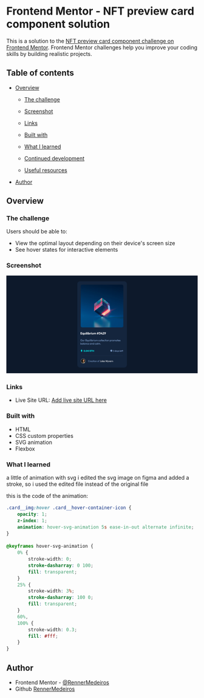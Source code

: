 # Frontend Mentor - NFT preview card component solution

This is a solution to the [NFT preview card component challenge on Frontend Mentor](https://www.frontendmentor.io/challenges/nft-preview-card-component-SbdUL_w0U). Frontend Mentor challenges help you improve your coding skills by building realistic projects.

## Table of contents

- [Overview](#overview)

  - [The challenge](#the-challenge)
  - [Screenshot](#screenshot)
  - [Links](#links)

  - [Built with](#built-with)
  - [What I learned](#what-i-learned)
  - [Continued development](#continued-development)
  - [Useful resources](#useful-resources)

- [Author](#author)

## Overview

### The challenge

Users should be able to:

- View the optimal layout depending on their device's screen size
- See hover states for interactive elements

### Screenshot

![](./images/Screenshot.png)

### Links

- Live Site URL: [Add live site URL here](https://rennermedeirosnft-preview-card.netlify.app/)

### Built with

- HTML
- CSS custom properties
- SVG animation
- Flexbox

### What I learned

a little of animation with svg
i edited the svg image on figma and added a stroke, so i used the edited file instead of the original file

this is the code of the animation:

```css
.card__img:hover .card__hover-container-icon {
	opacity: 1;
	z-index: 1;
	animation: hover-svg-animation 5s ease-in-out alternate infinite;
}

@keyframes hover-svg-animation {
	0% {
		stroke-width: 0;
		stroke-dasharray: 0 100;
		fill: transparent;
	}
	25% {
		stroke-width: 3%;
		stroke-dasharray: 100 0;
		fill: transparent;
	}
	60%,
	100% {
		stroke-width: 0.3;
		fill: #fff;
	}
}
```

## Author

- Frontend Mentor - [@RennerMedeiros](https://www.frontendmentor.io/profile/RennerMedeiros)
- Github [RennerMedeiros](https://github.com/RennerMedeiros)
